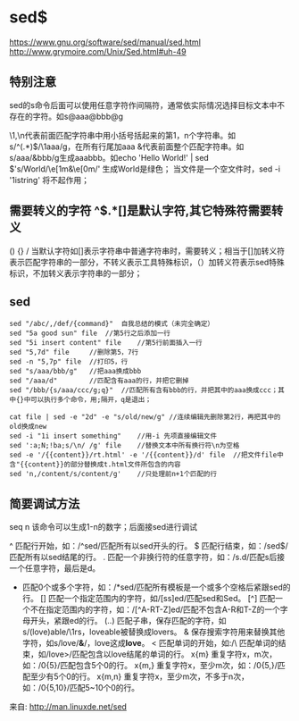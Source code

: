 
sed$
======================
<https://www.gnu.org/software/sed/manual/sed.html>
<http://www.grymoire.com/Unix/Sed.html#uh-49>

特别注意
---------------------
sed的s命令后面可以使用任意字符作间隔符，通常依实际情况选择目标文本中不存在的字符。如s@aaa@bbb@g

\1,\n代表前面匹配字符串中用小括号括起来的第1，n个字符串。如s/^\(.*\)$/\1aaa/g，在所有行尾加aaa
&代表前面整个匹配字符串。如s/aaa/&bbb/g生成aaabbb。如echo 'Hello World!' | sed $'s/World/\e[1m&\e[0m/' 生成World是绿色；
当文件是一个空文件时，sed -i '1istring' 将不起作用；

需要转义的字符	^$.*[]是默认字符,其它特殊符需要转义	
---------------------
()
{}
/
当默认字符如[]表示字符串中普通字符串时，需要转义；相当于[]加转义符表示匹配字符串的一部分，不转义表示工具特殊标识，（）加转义符表示sed特殊标识，不加转义表示字符串的一部分；

sed
---------------------
	sed "/abc/,/def/{command}"	自我总结的模式（未完全确定）
	sed "5a good sun" file	//第5行之后添加一行
	sed "5i insert content" file	//第5行前面插入一行
	sed "5,7d" file		//删除第5，7行
	sed -n "5,7p" file	//打印5，行
	sed "s/aaa/bbb/g"	//把aaa换成bbb
	sed "/aaa/d"		//匹配含有aaa的行，并把它删掉
	sed "/bbb/{s/aaa/ccc/g;q}"	//匹配所有含有bbb的行，并把其中的aaa换成ccc；其中{}中可以执行多个命令，用;隔开，q是退出；

	cat file | sed -e "2d" -e "s/old/new/g"	//连续编辑先删除第2行，再把其中的old换成new
	sed -i "1i insert something"	//用-i 先项直接编辑文件
	sed ':a;N;!ba;s/\n/ /g' file	//替换文本中所有换行符\n为空格
	sed -e '/{{content}}/rt.html' -e '/{{content}}/d' file	//把文件file中含"{{content}}的部分替换成t.html文件所包含的内容
	sed 'n,/content/s/content/g'	//只处理前n+1个匹配的行

简要调试方法
---------------------
seq	n	该命令可以生成1-n的数字；后面接sed进行调试



^ 匹配行开始，如：/^sed/匹配所有以sed开头的行。 
$ 匹配行结束，如：/sed$/匹配所有以sed结尾的行。 
. 匹配一个非换行符的任意字符，如：/s.d/匹配s后接一个任意字符，最后是d。
* 匹配0个或多个字符，如：/*sed/匹配所有模板是一个或多个空格后紧跟sed的行。 
[] 匹配一个指定范围内的字符，如/[ss]ed/匹配sed和Sed。 
[^] 匹配一个不在指定范围内的字符，如：/[^A-RT-Z]ed/匹配不包含A-R和T-Z的一个字母开头，紧跟ed的行。 
\(..\) 匹配子串，保存匹配的字符，如s/\(love\)able/\1rs，loveable被替换成lovers。 
& 保存搜索字符用来替换其他字符，如s/love/**&**/，love这成**love**。 
\< 匹配单词的开始，如:/\ 匹配单词的结束，如/love\>/匹配包含以love结尾的单词的行。 
x\{m\} 重复字符x，m次，如：/0\{5\}/匹配包含5个0的行。 
x\{m,\} 重复字符x，至少m次，如：/0\{5,\}/匹配至少有5个0的行。 
x\{m,n\} 重复字符x，至少m次，不多于n次，如：/0\{5,10\}/匹配5~10个0的行。 

来自: http://man.linuxde.net/sed


